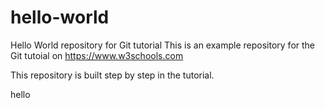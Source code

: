 # hello-world
Hello World repository for Git tutorial
This is an example repository for the Git tutoial on https://www.w3schools.com

This repository is built step by step in the tutorial.

hello


